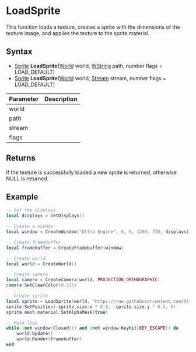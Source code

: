 # LoadSprite

This function loads a texture, creates a sprite with the dimensions of the texture image, and applies the texture to the sprite material.

## Syntax

- [Sprite](Sprite.md) **LoadSprite**([World](World.md) world, [WString](WString.md) path, number flags = LOAD_DEFAULT)
- [Sprite](Sprite.md) **LoadSprite**([World](World.md) world, [Stream](Stream.md) stream, number flags = LOAD_DEFAULT)

| Parameter | Description |
|---|---|
| world | |
| path | | 
| stream | |
| flags | |

## Returns

If the texture is successfully loaded a new sprite is returned, otherwise NULL is returned.

## Example

```lua
-- Get the displays
local displays = GetDisplays()

-- Create a window
local window = CreateWindow("Ultra Engine", 0, 0, 1280, 720, displays[1], WINDOW_CENTER | WINDOW_TITLEBAR)

-- Create framebuffer
local framebuffer = CreateFramebuffer(window)

-- Create world
local world = CreateWorld()

-- Create camera
local camera = CreateCamera(world, PROJECTION_ORTHOGRAPHIC)
camera:SetClearColor(0.125)

-- Create sprite
local sprite = LoadSprite(world, "https://raw.githubusercontent.com/UltraEngine/Documentation/master/Assets/Materials/Sprites/nightraider.dds")
sprite:SetPosition(-sprite.size.x * 0.5, -sprite.size.y * 0.5, 0)
sprite.mesh.material:SetAlphaMask(true)

-- Main loop
while (not window:Closed()) and (not window:KeyHit(KEY_ESCAPE)) do
    world:Update()
    world:Render(framebuffer)
end
```
